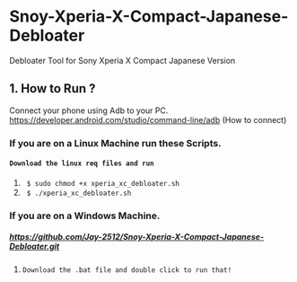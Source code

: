 # Snoy-Xperia-X-Compact-Japanese-Debloater
Debloater Tool for Sony Xperia X Compact Japanese Version


## 1. How to Run ?

Connect your phone using Adb to your PC. https://developer.android.com/studio/command-line/adb (How to connect)


### If you are on a Linux Machine run these Scripts.

#### ```Download the linux req files and run```

1. ``` $ sudo chmod +x xperia_xc_debloater.sh```
2. ``` $ ./xperia_xc_debloater.sh```

### If you are on a Windows Machine. 

##### https://github.com/Jay-2512/Snoy-Xperia-X-Compact-Japanese-Debloater.git

1. ```Download the .bat file and double click to run that!```
